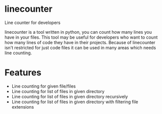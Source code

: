 # linecounter
Line counter for developers

linecounter is a tool written in python, you can count how many lines you have in your files. This tool may be useful for developers who want to count how many lines of code they have in their projects. Because of linecounter isn't restricted for just code files it can be used in many areas which needs line counting. 

# Features

- Line counting for given file/files
- Line counting for list of files in given directory
- Line counting for list of files in given directory recursively
- Line counting for list of files in given directory with filtering file extensions
